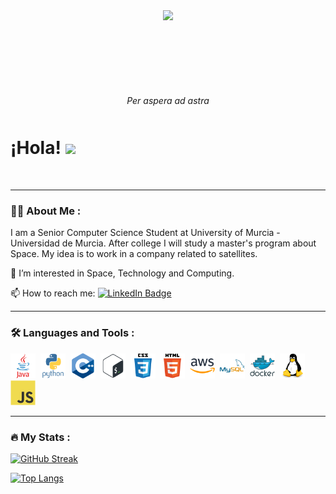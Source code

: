
<div id="header" align="center" style="margin-bottom: 50px;">
  <img src="https://i.giphy.com/media/v1.Y2lkPTc5MGI3NjExZ3ZkemFwNHNodWxmdGwxdDNzdTF4dmF6dDFmOWV2MmFhd2t3eWs4MSZlcD12MV9pbnRlcm5hbF9naWZfYnlfaWQmY3Q9Zw/HgzQgq6cClWNVccHWQ/giphy.gif" width="800"/>
</div>

<div id="profile view" align="center" style="margin-bottom: 50px;">
  <img src="https://komarev.com/ghpvc/?username=juacmola&style=flat-square&color=blue" alt=""/>
</div>

<div id="quote" align="center" style="margin-top: 20px; margin-bottom: 50px;">
  <em>Per aspera ad astra</em>
</div>

<h1 style="margin-bottom: 50px;">
  ¡Hola!
  <img src="https://media.giphy.com/media/hvRJCLFzcasrR4ia7z/giphy.gif" width="30px"/>
</h1>

---

### :woman_technologist: About Me :

I am a Senior Computer Science Student at University of Murcia - Universidad de Murcia. After college I will study a master's program about Space. My idea is to work in a company related to satellites.

👀 I’m interested in Space, Technology and Computing.

<div id="badges">
  📫 How to reach me:
  <a href="https://www.linkedin.com/in/jorge-urbelz-alonso-cort%C3%A9s-2b6a85265/">
    <img src="https://img.shields.io/badge/LinkedIn-blue?logo=LinkedIn&logoColor=white" alt="LinkedIn Badge"/>
  </a>
</div>

---

### :hammer_and_wrench: Languages and Tools :

<div>
  <img src="https://github.com/devicons/devicon/blob/master/icons/java/java-original-wordmark.svg" title="Java" alt="Java" width="40" height="40"/>&nbsp;
  <img src="https://github.com/devicons/devicon/blob/master/icons/python/python-original-wordmark.svg" title="Python" alt="Python" width="40" height="40"/>&nbsp;
  <img src="https://github.com/devicons/devicon/blob/master/icons/cplusplus/cplusplus-original.svg" title="cpp" alt="cpp" width="40" height="40"/>&nbsp;
  <img src="https://github.com/devicons/devicon/blob/master/icons/bash/bash-original.svg" title="bash" alt="bash" width="40" height="40"/>&nbsp;
  <img src="https://github.com/devicons/devicon/blob/master/icons/css3/css3-original-wordmark.svg" title="css" alt="css" width="40" height="40"/>&nbsp;
  <img src="https://github.com/devicons/devicon/blob/master/icons/html5/html5-original-wordmark.svg" title="html" alt="html" width="40" height="40"/>&nbsp;
  <img src="https://github.com/devicons/devicon/blob/master/icons/amazonwebservices/amazonwebservices-original-wordmark.svg" title="aws" alt="aws" width="40" height="40"/>&nbsp;
  <img src="https://github.com/devicons/devicon/blob/master/icons/mysql/mysql-original-wordmark.svg" title="mysql" alt="mysql" width="40" height="40"/>&nbsp;
  <img src="https://github.com/devicons/devicon/blob/master/icons/docker/docker-original-wordmark.svg" title="docker" alt="docker" width="40" height="40"/>&nbsp;
  <img src="https://github.com/devicons/devicon/blob/master/icons/linux/linux-original.svg" title="linux" alt="linux" width="40" height="40"/>&nbsp;
  <img src="https://github.com/devicons/devicon/blob/master/icons/javascript/javascript-original.svg" title="JavaScript" alt="JavaScript" width="40" height="40"/>&nbsp;
</div>

---

### :fire: My Stats :

[![GitHub Streak](https://streak-stats.demolab.com/?user=juacmola&theme=dark&background=000000)](https://git.io/streak-stats)

[![Top Langs](https://github-readme-stats.vercel.app/api/top-langs/?username=juacmola&layout=compact&theme=vision-friendly-dark)](https://github.com/anuraghazra/github-readme-stats)

<!---
juacmola/juacmola is a ✨ special ✨ repository because its `README.md` (this file) appears on your GitHub profile.
You can click the Preview link to take a look at your changes.
--->

